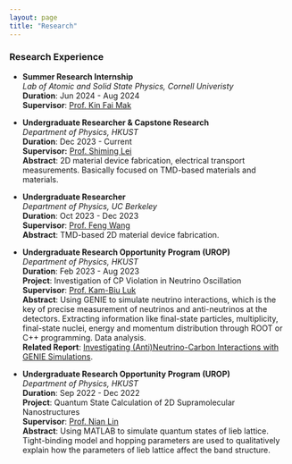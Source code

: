 ```yaml
---
layout: page
title: "Research"
---
```



### Research Experience
* **Summer Research Internship**     
  *Lab of Atomic and Solid State Physics, Cornell Univeristy*   
  **Duration**: Jun 2024 - Aug 2024        
  **Supervisor**: [Prof. Kin Fai Mak](https://www.lassp.cornell.edu/people/kin-fai-mak)     

* **Undergraduate Researcher & Capstone Research**     
  *Department of Physics, HKUST*           
  **Duration**: Dec 2023 - Current     
  **Supervisor:** [Prof. Shiming Lei](https://physics.ust.hk/eng/people_detail.php?pplcat=1&id=730)     
  **Abstract**: 2D material device fabrication, electrical transport measurements. Basically focused on TMD-based materials and materials.

* **Undergraduate Researcher**      
  *Department of Physics, UC Berkeley*          
  **Duration**: Oct 2023 - Dec 2023    
  **Supervisor**: [Prof. Feng Wang](https://physics.berkeley.edu/people/faculty/feng-wang)      
  **Abstract**: TMD-based 2D material device fabrication.

* **Undergraduate Research Opportunity Program (UROP)**      
  *Department of Physics, HKUST*               
  **Duration**: Feb 2023 - Aug 2023   
  **Project**: Investigation of CP Violation in Neutrino Oscillation      
  **Supervisor**: [Prof. Kam-Biu Luk](https://ias.hkust.edu.hk/people/ias-members/faculty/prof-luk-kam-biu)       
  **Abstract**: Using GENIE to simulate neutrino interactions, which is the key of precise measurement of neutrinos and anti-neutrinos at the detectors. Extracting information like final-state particles, multiplicity, final-state nuclei, energy and momentum distribution through ROOT or C++ programming. Data analysis.    
  **Related Report**: [Investigating (Anti)Neutrino-Carbon Interactions with GENIE Simulations](https://sxubi.github.io/UROP2100_XU_Sihong.pdf).         
  
* **Undergraduate Research Opportunity Program (UROP)**      
  *Department of Physics, HKUST*                 
  **Duration**: Sep 2022 - Dec 2022   
  **Project**: Quantum State Calculation of 2D Supramolecular Nanostructures     
  **Supervisor**: [Prof. Nian Lin](https://physics.ust.hk/eng/people_detail.php?pplcat=1&id=18)       
  **Abstract**: Using MATLAB to simulate quantum states of lieb lattice. Tight-binding model and hopping parameters are used to qualitatively explain how the parameters of lieb lattice affect the band structure.
